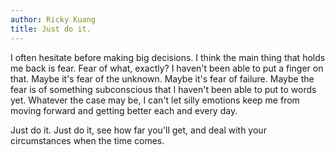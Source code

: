 ```yaml
---
author: Ricky Kuang
title: Just do it.
---
```


I often hesitate before making big decisions. I think the main thing that holds
me back is fear. Fear of what, exactly? I haven't been able to put a finger on
that. Maybe it's fear of the unknown. Maybe it's fear of failure. Maybe the fear
is of something subconscious that I haven't been able to put to words yet.
Whatever the case may be, I can't let silly emotions keep me from moving forward
and getting better each and every day.

Just do it. Just do it, see how far you'll get, and deal with your circumstances
when the time comes.
